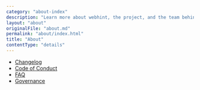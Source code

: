 ```yaml
---
category: "about-index"
description: "Learn more about webhint, the project, and the team behind it"
layout: "about"
originalFile: "about.md"
permalink: "about/index.html"
title: "About"
contentType: "details"
---
```

* [Changelog](about/CHANGELOG.md)
* [Code of Conduct](https://js.foundation/community/code-of-conduct)
* [FAQ](about/FAQ.md)
* [Governance](about/GOVERNANCE.md)
